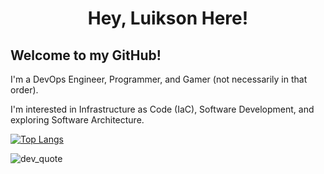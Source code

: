 <h1 align="center">Hey, Luikson Here!</h1>

## Welcome to my GitHub!
I'm a DevOps Engineer, Programmer, and Gamer (not necessarily in that order).

I'm interested in Infrastructure as Code (IaC), Software Development, and exploring Software Architecture.

[![Top Langs](https://github-readme-stats.vercel.app/api/top-langs/?username=kimidomaru&langs_count=10&layout=compact&theme=tokyonight)](https://github.com/anuraghazra/github-readme-stats)

![dev_quote](https://quotes-github-readme.vercel.app/api?type=horizontal&theme=tokyonight)
<!--[![Status](https://github-readme-stats.vercel.app/api?username=kimidomaru&show_icons=true&include_all_commits=true&theme=tokyonight)](https://github.com/anuraghazra/github-readme-stats)-->
